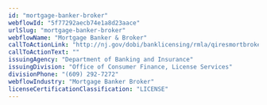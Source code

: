 ```yaml
---
id: "mortgage-banker-broker"
webflowId: "5f77292aecb74e1a8d23aace"
urlSlug: "mortgage-banker-broker"
webflowName: "Mortgage Banker & Broker"
callToActionLink: "http://nj.gov/dobi/banklicensing/rmla/qiresmortbroker.html"
callToActionText: ""
issuingAgency: "Department of Banking and Insurance"
issuingDivision: "Office of Consumer Finance, License Services"
divisionPhone: "(609) 292-7272"
webflowIndustry: "Mortgage Banker Broker"
licenseCertificationClassification: "LICENSE"
---
```

